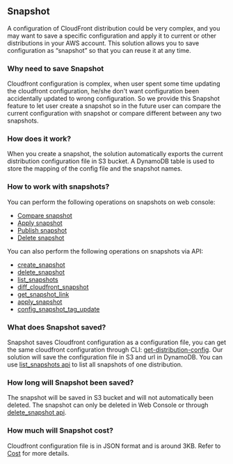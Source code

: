 ## Snapshot

A configuration of CloudFront distribution could be very complex, and you may want to save a specific configuration and apply it to current or other distributions in your AWS account. This solution allows you to save configuration as “snapshot” so that you can reuse it at any time.

### Why need to save Snapshot
Cloudfront configuration is complex, when user spent some time updating the cloudfront configuration, he/she don't want configuration been accidentally updated to wrong configuration. So we provide this Snapshot feature to let user create a snapshot so in the future user can compare the current configuration with snapshot or compare different between any two snapshots.

### How does it work?
When you create a snapshot, the solution automatically exports the current distribution configuration file in S3 bucket. A DynamoDB table is used to store the mapping of the config file and the snapshot names. 

### How to work with snapshots?

You can perform the following operations on snapshots on web console:

- [Compare snapshot](./compare-snapshot.md)
- [Apply snapshot](./apply-snapshot.md)
- [Publish snapshot](./publish-snapshot.md)
- [Delete snapshot](./delete-snapshot.md)


You can also perform the following operations on snapshots via API:

- [create_snapshot](../../api-reference-guide/snapshot/create_snapshot.md)
- [delete_snapshot](../../api-reference-guide/snapshot/delete_snapshot.md)
- [list_snapshots](../../api-reference-guide/snapshot/list_snapshots.md)
- [diff_cloudfront_snapshot](../../api-reference-guide/snapshot/diff_cloudfront_snapshot.md)
- [get_snapshot_link](../../api-reference-guide/snapshot/get_snapshot_link.md)
- [apply_snapshot](../../api-reference-guide/snapshot/apply-snapshot.md)
- [config_snapshot_tag_update](../../api-reference-guide/snapshot/config_snapshot_tag_update.md)


### What does Snapshot saved?
Snapshot saves Cloudfront configuration as a configuration file, you can get the same cloudfront configuration through CLI: [get-distribution-config](https://docs.aws.amazon.com/cli/latest/reference/cloudfront/get-distribution-config.html). Our solution will save the configuration file in S3 and url in DynamoDB. You can use [list_snapshots api](api-reference-guide/snapshot/list_snapshots.md) to list all snapshots of one distribution. 
 

### How long will Snapshot been saved?
The snapshot will be saved in S3 bucket and will not automatically been deleted. The snapshot can only be deleted in Web Console or through [delete_snapshot api](api-reference-guide/snapshot/delete_snapshot.md).

### How much will Snapshot cost?
Cloudfront configuration file is in JSON format and is around 3KB. Refer to [Cost](cost.md) for more details.


